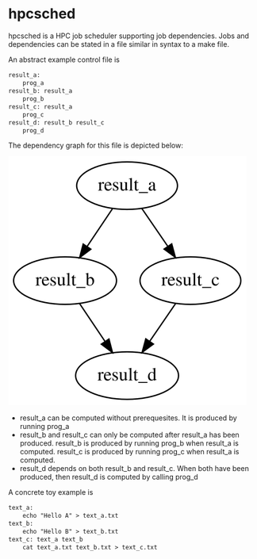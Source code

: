 # hpcsched
hpcsched is a HPC job scheduler supporting job dependencies. Jobs and
dependencies can be stated in a file similar in syntax to a make file.

An abstract example control file is

```
result_a:
    prog_a
result_b: result_a
    prog_b
result_c: result_a
    prog_c
result_d: result_b result_c
    prog_d
```

The dependency graph for this file is depicted below:

![Image of dependency graph](https://raw.githubusercontent.com/gt1/hpcsched/master/doc/depgraph.svg?sanitize=true)

- result_a can be computed without prerequesites. It is produced by running prog_a
- result_b and result_c can only be computed after result_a has been produced. result_b is produced by running prog_b when result_a is computed. result_c is produced by running prog_c when result_a is computed.
- result_d depends on both result_b and result_c. When both have been produced, then result_d is computed by calling prog_d

A concrete toy example is

```
text_a:
    echo "Hello A" > text_a.txt
text_b:
    echo "Hello B" > text_b.txt
text_c: text_a text_b
    cat text_a.txt text_b.txt > text_c.txt
```
